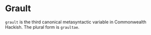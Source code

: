 # Grault

`grault` is the third canonical metasyntactic variable in Commonwealth Hackish.
The plural form is `graultae`.
